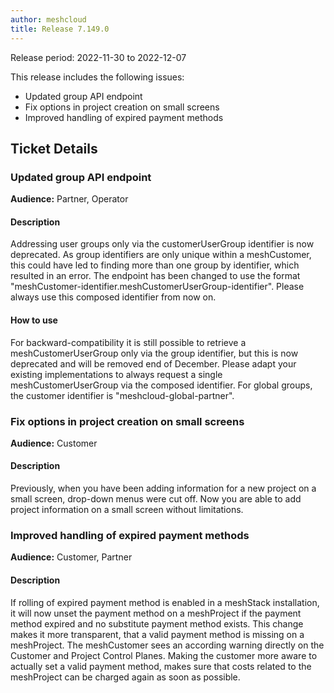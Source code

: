 ```yaml
---
author: meshcloud
title: Release 7.149.0
---
```


Release period: 2022-11-30 to 2022-12-07

This release includes the following issues:
* Updated group API endpoint
* Fix options in project creation on small screens
* Improved handling of expired payment methods
<!--truncate-->

## Ticket Details
### Updated group API endpoint
**Audience:** Partner, Operator<br>

#### Description
Addressing user groups only via the customerUserGroup identifier is now deprecated. As group identifiers are only
unique within a meshCustomer, this could have led to finding more than one group by identifier, which resulted in an
error. The endpoint has been changed to use the format "meshCustomer-identifier.meshCustomerUserGroup-identifier". 
Please always use this composed identifier from now on.

#### How to use
For backward-compatibility it is still possible to retrieve a meshCustomerUserGroup only via the group identifier,
but this is now deprecated and will be removed end of December. Please adapt your existing implementations
to always request a single meshCustomerUserGroup via the composed identifier.
For global groups, the customer identifier is "meshcloud-global-partner".

### Fix options in project creation on small screens
**Audience:** Customer<br>

#### Description
Previously, when you have been adding information for a new project on a small screen, drop-down menus were cut off. Now you are able to add project information on a small screen without limitations.

### Improved handling of expired payment methods
**Audience:** Customer, Partner<br>

#### Description
If rolling of expired payment method is enabled in a meshStack installation, it will now
unset the payment method on a meshProject if the payment method expired and no substitute
payment method exists. This change makes it more transparent, that a valid payment method
is missing on a meshProject. The meshCustomer sees an according warning directly on the
Customer and Project Control Planes. Making the customer more aware to actually set a valid 
payment method, makes sure that costs related to the meshProject can be charged again as 
soon as possible.

